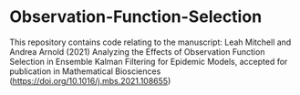 # Observation-Function-Selection

This repository contains code relating to the manuscript: Leah Mitchell and Andrea Arnold (2021) Analyzing the Effects of Observation Function Selection in Ensemble Kalman Filtering for Epidemic Models, accepted for publication in Mathematical Biosciences (https://doi.org/10.1016/j.mbs.2021.108655)
